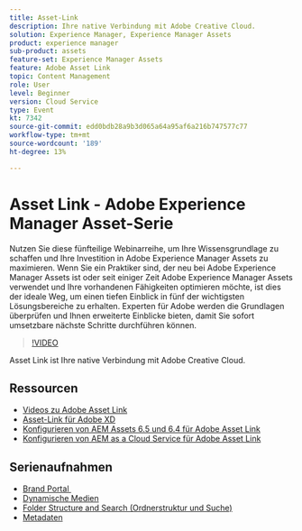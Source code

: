 ```yaml
---
title: Asset-Link
description: Ihre native Verbindung mit Adobe Creative Cloud.
solution: Experience Manager, Experience Manager Assets
product: experience manager
sub-product: assets
feature-set: Experience Manager Assets
feature: Adobe Asset Link
topic: Content Management
role: User
level: Beginner
version: Cloud Service
type: Event
kt: 7342
source-git-commit: edd0bdb28a9b3d065a64a95af6a216b747577c77
workflow-type: tm+mt
source-wordcount: '189'
ht-degree: 13%

---
```


# Asset Link - Adobe Experience Manager Asset-Serie

Nutzen Sie diese fünfteilige Webinarreihe, um Ihre Wissensgrundlage zu schaffen und Ihre Investition in Adobe Experience Manager Assets zu maximieren. Wenn Sie ein Praktiker sind, der neu bei Adobe Experience Manager Assets ist oder seit einiger Zeit Adobe Experience Manager Assets verwendet und Ihre vorhandenen Fähigkeiten optimieren möchte, ist dies der ideale Weg, um einen tiefen Einblick in fünf der wichtigsten Lösungsbereiche zu erhalten. Experten für Adobe werden die Grundlagen überprüfen und Ihnen erweiterte Einblicke bieten, damit Sie sofort umsetzbare nächste Schritte durchführen können.

>[!VIDEO](https://video.tv.adobe.com/v/332127/?quality=12&learn=on&hidetitle=true)

Asset Link ist Ihre native Verbindung mit Adobe Creative Cloud.

## Ressourcen

* [Videos zu Adobe Asset Link](https://experienceleague.adobe.com/docs/experience-manager-learn/assets/adobe-asset-link/launch-adobe-asset-link.html?lang=de)
* [Asset-Link für Adobe XD](https://helpx.adobe.com/enterprise/admin-guide.html/enterprise/using/adobe-asset-link-for-xd.ug.html)
* [Konfigurieren von AEM Assets 6.5 und 6.4 für Adobe Asset Link](https://helpx.adobe.com/enterprise/using/configure-aem-assets-6-for-asset-link.html)
* [Konfigurieren von AEM as a Cloud Service für Adobe Asset Link](https://helpx.adobe.com/de/enterprise/admin-guide.html/enterprise/using/configure-aem-assets-for-asset-link.ug.html)

## Serienaufnahmen

* [Brand Portal ](brand-portal.md)
* [Dynamische Medien](dynamic-media.md)
* [Folder Structure and Search (Ordnerstruktur und Suche)](folder-structure-search.md)
* [Metadaten](metadata.md)
